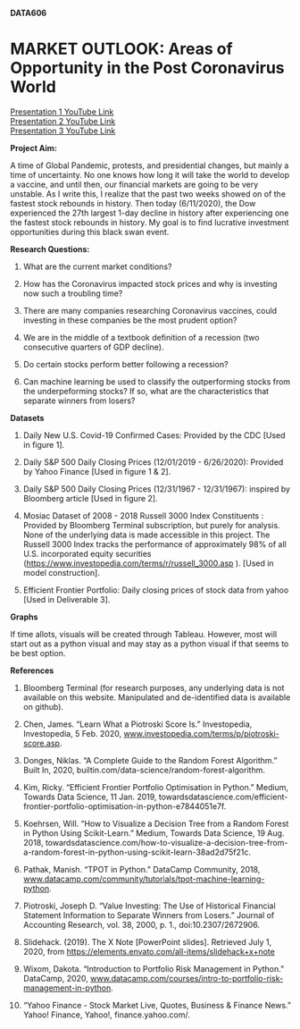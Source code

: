 <b> DATA606 </b>
# MARKET OUTLOOK: Areas of Opportunity in the Post Coronavirus World


[Presentation 1 YouTube Link](https://www.youtube.com/watch?v=vlPVfY3KBA0) <br />
[Presentation 2 YouTube Link](https://www.youtube.com/watch?v=eFD1gaLImrk) <br />
[Presentation 3 YouTube Link](https://www.youtube.com/watch?v=NpvoZ3MMkN4) <br />



<b> Project Aim: </b>

A time of Global Pandemic, protests, and presidential changes, but mainly a time of uncertainty. No one knows how long it will take the world to develop a vaccine, and until then, our financial markets are going to be very unstable. As I write this, I realize that the past two weeks showed on of the fastest stock rebounds in history. Then today (6/11/2020), the Dow experienced the 27th largest 1-day decline in history after experiencing one the fastest stock rebounds in history. My goal is to find lucrative investment opportunities during this black swan event.

<b> Research Questions: </b>

1. What are the current market conditions? 

2. How has the Coronavirus impacted stock prices and why is investing now such a troubling time?  

3. There are many companies researching Coronavirus vaccines, could investing in these companies be the most prudent option?

4. We are in the middle of a textbook definition of a recession (two consecutive quarters of GDP decline).

5. Do certain stocks perform better following a recession?

6. Can machine learning be used to classify the outperforming stocks from the underpeforming stocks? If so, what are the characteristics that separate winners from losers?

<b> Datasets </b>



1. Daily New U.S. Covid-19 Confirmed Cases: Provided by the CDC [Used in figure 1].

2. Daily S&P 500 Daily Closing Prices (12/01/2019 - 6/26/2020): Provided by Yahoo Finance [Used in figure 1 & 2].

3. Daily S&P 500 Daily Closing Prices (12/31/1967 - 12/31/1967): inspired by Bloomberg article [Used in figure 2].

4. Mosiac Dataset of 2008 - 2018 Russell 3000 Index Constituents : Provided by Bloomberg Terminal subscription, but purely for analysis. None of the underlying data is made accessible in this project. The Russell 3000 Index tracks the performance of approximately 98% of all U.S. incorporated equity securities (https://www.investopedia.com/terms/r/russell_3000.asp ).   [Used in model construction].

5. Efficient Frontier Portfolio: Daily closing prices of stock data from yahoo  [Used in Deliverable 3].

<b> Graphs </b>

If time allots, visuals will be created through Tableau. However, most will start out as a python visual and may stay as a python visual if that seems to be best option.

<b> References </b>

1. Bloomberg Terminal  (for research purposes, any underlying data is not available on this website. Manipulated and de-identified data is available on github). 

2. Chen, James. “Learn What a Piotroski Score Is.” Investopedia, Investopedia, 5 Feb. 2020, www.investopedia.com/terms/p/piotroski-score.asp.

3. Donges, Niklas. “A Complete Guide to the Random Forest Algorithm.” Built In, 2020, builtin.com/data-science/random-forest-algorithm.

4. Kim, Ricky. “Efficient Frontier Portfolio Optimisation in Python.” Medium, Towards Data Science, 11 Jan. 2019, towardsdatascience.com/efficient-frontier-portfolio-optimisation-in-python-e7844051e7f.

5. Koehrsen, Will. “How to Visualize a Decision Tree from a Random Forest in Python Using Scikit-Learn.” Medium, Towards Data Science, 19 Aug. 2018, towardsdatascience.com/how-to-visualize-a-decision-tree-from-a-random-forest-in-python-using-scikit-learn-38ad2d75f21c.

6. Pathak, Manish. “TPOT in Python.” DataCamp Community, 2018, www.datacamp.com/community/tutorials/tpot-machine-learning-python.

7. Piotroski, Joseph D. “Value Investing: The Use of Historical Financial Statement Information to Separate Winners from Losers.” Journal of Accounting Research, vol. 38, 2000, p. 1., doi:10.2307/2672906.

8. Slidehack. (2019). The X Note [PowerPoint slides]. Retrieved July 1, 2020, from https://elements.envato.com/all-items/slidehack+x+note

9. Wixom, Dakota. “Introduction to Portfolio Risk Management in Python.” DataCamp, 2020, www.datacamp.com/courses/intro-to-portfolio-risk-management-in-python.

10. “Yahoo Finance - Stock Market Live, Quotes, Business & Finance News.” Yahoo! Finance, Yahoo!, finance.yahoo.com/.


